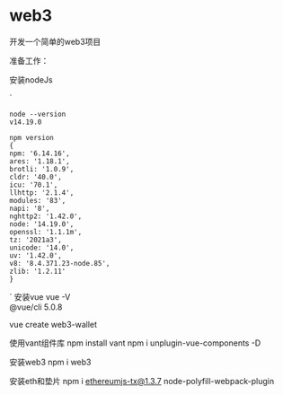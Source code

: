 # web3
开发一个简单的web3项目


准备工作：

安装nodeJs

`

    node --version
    v14.19.0

    npm version
    {
    npm: '6.14.16',
    ares: '1.18.1',
    brotli: '1.0.9',
    cldr: '40.0',
    icu: '70.1',
    llhttp: '2.1.4',
    modules: '83',
    napi: '8',
    nghttp2: '1.42.0',       
    node: '14.19.0',
    openssl: '1.1.1m',       
    tz: '2021a3',
    unicode: '14.0',
    uv: '1.42.0',
    v8: '8.4.371.23-node.85',
    zlib: '1.2.11'
    }
`
 安装vue
vue -V     
@vue/cli 5.0.8

vue create web3-wallet


使用vant组件库
npm install vant
npm i unplugin-vue-components -D



安装web3
npm i web3 

安装eth和垫片
npm i ethereumjs-tx@1.3.7 node-polyfill-webpack-plugin
